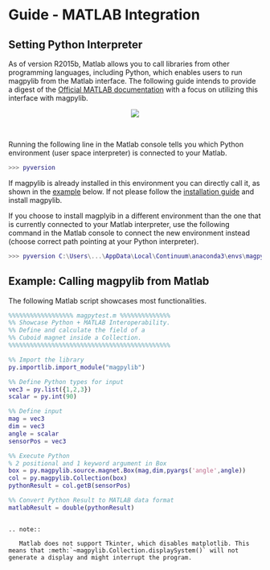 # Guide - MATLAB Integration

## Setting Python Interpreter

As of version R2015b, Matlab allows you to call libraries from other 
programming languages, including Python, which enables users to run 
magpylib from the Matlab interface. The following guide intends to 
provide a digest of the [Official MATLAB documentation](https://www.mathworks.com/help/matlab/call-python-libraries.html) 
with a focus on utilizing this interface with magpylib.

<div style="text-align:center;">
    <img src="https://www.mathworks.com/content/mathworks/www/en/products/matlab/matlab-and-python/jcr:content/mainParsys/columns_copy/2/image.adapt.full.high.svg/1535462691919.svg">
</div>

&nbsp;

Running the following line in the Matlab console tells you which 
Python environment (user space interpreter) is connected to your Matlab.

```matlab
>>> pyversion
```

If magpylib is already installed in this environment you can directly 
call it, as shown in the [example](#example:-Calling-magpylib-from-Matlab) below.
If not please follow the [installation guide](1_how2install.md) and install magpylib.

If you choose to install magplyib in a different environment than the one that is
currently connected to your Matlab interpreter, use the following command 
in the Matlab console to connect the new environment instead (choose correct 
path pointing at your Python interpreter).

```matlab
>>> pyversion C:\Users\...\AppData\Local\Continuum\anaconda3\envs\magpy\python.exe
```

## Example: Calling magpylib from Matlab

The following Matlab script showcases most functionalities.

```matlab
%%%%%%%%%%%%%%%%%% magpytest.m %%%%%%%%%%%%%%
%% Showcase Python + MATLAB Interoperability.    
%% Define and calculate the field of a 
%% Cuboid magnet inside a Collection.
%%%%%%%%%%%%%%%%%%%%%%%%%%%%%%%%%%%%%%%%%%%%%

%% Import the library
py.importlib.import_module("magpylib")

%% Define Python types for input
vec3 = py.list({1,2,3})
scalar = py.int(90)

%% Define input
mag = vec3
dim = vec3
angle = scalar
sensorPos = vec3

%% Execute Python
% 2 positional and 1 keyword argument in Box
box = py.magpylib.source.magnet.Box(mag,dim,pyargs('angle',angle))
col = py.magpylib.Collection(box)
pythonResult = col.getB(sensorPos)

%% Convert Python Result to MATLAB data format
matlabResult = double(pythonResult) 
```

```eval_rst

.. note::

   Matlab does not support Tkinter, which disables matplotlib. This means that :meth:`~magpylib.Collection.displaySystem()` will not generate a display and might interrupt the program.

```